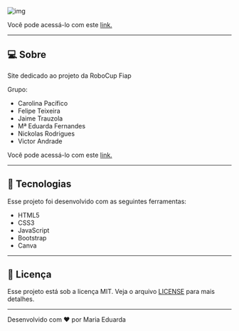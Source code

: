 ![img](https://github.com/d-araujof/Portifolio/blob/6ddee9e661790a78a52b3a8aa6c5fde242e5a4c6/img/projetos/robocup.png)

Você pode acessá-lo com este [link.](https://d-araujof.github.io/Guido/)

---

## **💻 Sobre**

Site dedicado ao projeto da RoboCup Fiap

Grupo:

- Carolina Pacífico 
- Felipe Teixeira 
- Jaime Trauzola 
- Mª Eduarda Fernandes 
- Nickolas Rodrigues 
- Victor Andrade 

Você pode acessá-lo com este [link.](https://d-araujof.github.io/Guido/)

---

## **🚀 Tecnologias**

Esse projeto foi desenvolvido com as seguintes ferramentas:

- HTML5
- CSS3
- JavaScript
- Bootstrap
- Canva

---

## **📝 Licença**

Esse projeto está sob a licença MIT. Veja o arquivo [LICENSE](https://github.com/birobirobiro/nlw-heat-origin-v2/blob/main/.github/LICENSE.md) para mais detalhes.

---

Desenvolvido com ❤️ por Maria Eduarda
